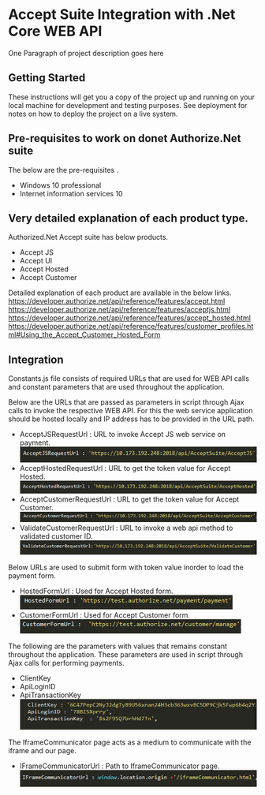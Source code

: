 # Accept Suite Integration with .Net Core WEB API

One Paragraph of project description goes here

## Getting Started

These instructions will get you a copy of the project up and running on your local machine for development and testing purposes. See deployment for notes on how to deploy the project on a live system.

## Pre-requisites to work on donet Authorize.Net suite

The below are the pre-requisites .
*	Windows 10 professional
*	Internet information services 10

## Very detailed explanation of each product type.
Authorized.Net Accept suite has below products.
*	Accept JS
*	Accept UI
*	Accept Hosted
*	Accept Customer

Detailed explanation of each product are available in the below links.
https://developer.authorize.net/api/reference/features/accept.html
https://developer.authorize.net/api/reference/features/acceptjs.html
https://developer.authorize.net/api/reference/features/accept_hosted.html
https://developer.authorize.net/api/reference/features/customer_profiles.html#Using_the_Accept_Customer_Hosted_Form

## Integration
Constants.js file consists of required URLs that are used for WEB API calls and constant parameters that are used throughout the application.

Below are the URLs that are passed as parameters in script through Ajax calls to invoke the respective WEB API. For this the web service application should be hosted locally and IP address has to be provided in the URL path. 

* AcceptJSRequestUrl : URL to invoke Accept JS web service on payment.
![Image of AcceptJSRequestUrl](Github-Images/AcceptJSRequestUrl.PNG)
* AcceptHostedRequestUrl : URL to get the token value for Accept Hosted.
![Image of HostedRequestUrl](Github-Images/HostedRequestUrl.PNG)
* AcceptCustomerRequestUrl : URL to get the token value for Accept Customer.
![Image of CustomerRequestUrl](Github-Images/CustomerRequestUrl.PNG)
* ValidateCustomerRequestUrl : URL to invoke a web api method to validated customer ID.
![Image of ValidateCustomerUrl](Github-Images/ValidateCustomerUrl.PNG)
 
Below URLs are used to submit form with token value inorder to load the payment form.

* HostedFormUrl : Used for Accept Hosted form.
![Image of HostedFormUrl](Github-Images/HostedFormUrl.PNG)
* CustomerFormUrl : Used for Accept Customer form.
![Image of CustomerFormUrl](Github-Images/CustomerFormUrl.PNG)
 
The following are the parameters with values that remains constant throughout the application. These parameters are used in script through Ajax calls for performing payments.

* ClientKey 
* ApiLoginID
* ApiTransactionKey
![Image of keys](Github-Images/keys.PNG)

The IframeCommunicator page acts as a medium to communicate with the iframe and our page.

* IFrameCommunicatorUrl : Path to IframeCommunicator page. 
![Image of IframeCommunicator](Github-Images/IframeCommunicator.PNG)
